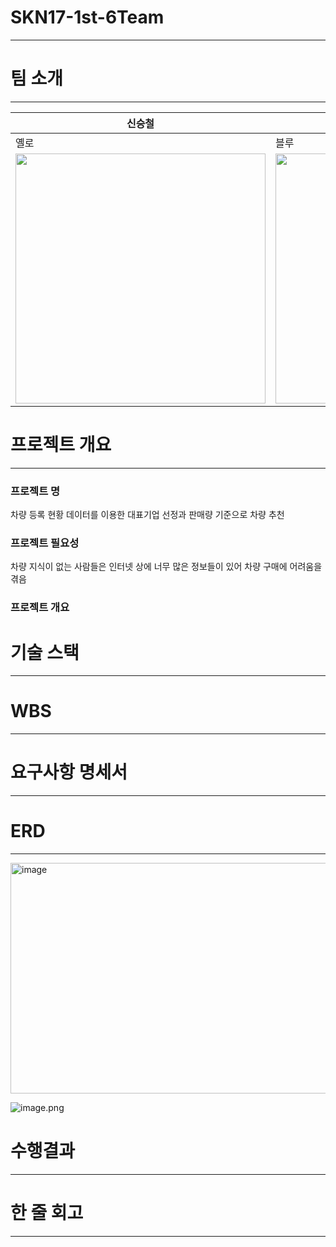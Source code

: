 # SKN17-1st-6Team

---

# 팀 소개

---

| 신승철 | 김주영 | 양송이 | 김수현 | 맹지수 |
| --- | --- | --- | --- | --- |
| 옐로 | 블루 | 레드 | 핑크 | 그린 |
| <img height=400 width=400 src=https://github.com/user-attachments/assets/6b5dc0be-1185-4e62-9217-21903cf5f18a> | <img height=400 width=400 src=https://github.com/user-attachments/assets/2e0f6a76-8aaf-4d2c-bb09-9dd9ebe7fe2c> | <img height=400 width=400 src=https://github.com/user-attachments/assets/bde15f88-13a6-48a2-9564-9b8bac02114b> | <img height=400 width=400 src=https://github.com/user-attachments/assets/4ef9341c-3e0b-4980-8195-d3aeec930dfe> | <img height=400 width=400 src=https://github.com/user-attachments/assets/94222fba-384e-4b42-8713-7b4eabf3aa33> |

# 프로젝트 개요

---

### 프로젝트 명

차량 등록 현황 데이터를 이용한 대표기업 선정과 판매량 기준으로 차량 추천

### 프로젝트 필요성

차량 지식이 없는 사람들은 인터넷 상에 너무 많은 정보들이 있어 차량 구매에 어려움을 겪음

### 프로젝트 개요

# 기술 스택

---

# WBS

---

# 요구사항 명세서

---

# ERD

---
<img width="543" height="369" alt="image" src="https://github.com/user-attachments/assets/a5c90898-199f-46ec-8603-18799e146c47" />


![image.png](attachment:d43475c8-bdfe-4ffa-b25a-e2b7b97b492d:image.png)

# 수행결과

---

# 한 줄 회고

---

